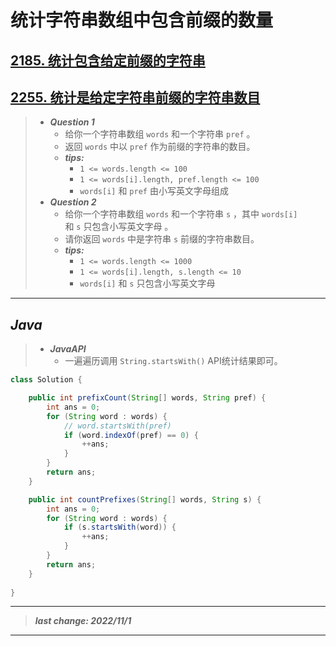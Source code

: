 # 统计字符串数组中包含前缀的数量

## [2185. 统计包含给定前缀的字符串](https://leetcode.cn/problems/counting-words-with-a-given-prefix/)

## [2255. 统计是给定字符串前缀的字符串数目](https://leetcode.cn/problems/count-prefixes-of-a-given-string/)

> - ***Question 1***
>   - 给你一个字符串数组 `words` 和一个字符串 `pref` 。
>   - 返回 `words` 中以 `pref` 作为前缀的字符串的数目。
>   - ***tips:***
>     - `1 <= words.length <= 100`
>     - `1 <= words[i].length, pref.length <= 100`
>     - `words[i]` 和 `pref` 由小写英文字母组成
> - ***Question 2***
>   - 给你一个字符串数组 `words` 和一个字符串 `s` ，其中 `words[i]` 和 `s` 只包含小写英文字母 。
>   - 请你返回 `words` 中是字符串 `s` 前缀的字符串数目。
>   - ***tips:***
>     - `1 <= words.length <= 1000`
>     - `1 <= words[i].length, s.length <= 10`
>     - `words[i]` 和 `s` 只包含小写英文字母

---

## *Java*

> - ***JavaAPI***
>   - 一遍遍历调用 `String.startsWith()` API统计结果即可。

```java
class Solution {

    public int prefixCount(String[] words, String pref) {
        int ans = 0;
        for (String word : words) {
            // word.startsWith(pref)
            if (word.indexOf(pref) == 0) {
                ++ans;
            }
        }
        return ans;
    }

    public int countPrefixes(String[] words, String s) {
        int ans = 0;
        for (String word : words) {
            if (s.startsWith(word)) {
                ++ans;
            }
        }
        return ans;
    }
    
}
```

---

> ***last change: 2022/11/1***

---
